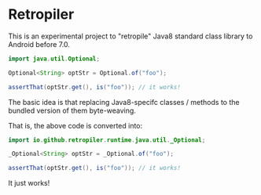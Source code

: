 # Retropiler

This is an experimental project to "retropile" Java8 standard class library to Android before 7.0.


```java
import java.util.Optional;

Optional<String> optStr = Optional.of("foo");

assertThat(optStr.get(), is("foo")); // it works!
```

The basic idea is that replacing Java8-specifc classes / methods to the bundled version of them
byte-weaving.

That is, the above code is converted into:

```java
import io.github.retropiler.runtime.java.util._Optional;

_Optional<String> optStr = _Optional.of("foo");

assertThat(optStr.get(), is("foo")); // it works!
```

It just works!
